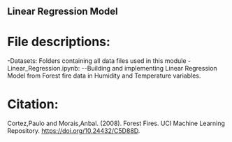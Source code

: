 ## Linear Regression Model

# File descriptions:

-Datasets: Folders containing all data files used in this module
-Linear_Regression.ipynb:
--Building and implementing Linear Regression Model from Forest fire data in Humidity and Temperature variables.

# Citation:

Cortez,Paulo and Morais,Anbal. (2008). Forest Fires. UCI Machine Learning Repository. https://doi.org/10.24432/C5D88D.
